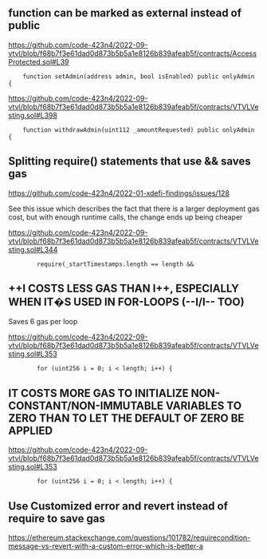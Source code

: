 
   
## function can be marked as external instead of public


https://github.com/code-423n4/2022-09-vtvl/blob/f68b7f3e61dad0d873b5b5a1e8126b839afeab5f/contracts/AccessProtected.sol#L39


```
    function setAdmin(address admin, bool isEnabled) public onlyAdmin {
```
            

https://github.com/code-423n4/2022-09-vtvl/blob/f68b7f3e61dad0d873b5b5a1e8126b839afeab5f/contracts/VTVLVesting.sol#L398


```
    function withdrawAdmin(uint112 _amountRequested) public onlyAdmin {    
```
            

## Splitting require() statements that use && saves gas

https://github.com/code-423n4/2022-01-xdefi-findings/issues/128

See this issue which describes the fact 
that there is a larger deployment gas cost, 
but with enough runtime calls, the change ends up being cheaper


https://github.com/code-423n4/2022-09-vtvl/blob/f68b7f3e61dad0d873b5b5a1e8126b839afeab5f/contracts/VTVLVesting.sol#L344


```
        require(_startTimestamps.length == length &&
```
            

## ++I COSTS LESS GAS THAN I++, ESPECIALLY WHEN IT�S USED IN FOR-LOOPS (--I/I-- TOO)
    
Saves 6 gas per loop


https://github.com/code-423n4/2022-09-vtvl/blob/f68b7f3e61dad0d873b5b5a1e8126b839afeab5f/contracts/VTVLVesting.sol#L353


```
        for (uint256 i = 0; i < length; i++) {
```
            

## IT COSTS MORE GAS TO INITIALIZE NON-CONSTANT/NON-IMMUTABLE VARIABLES TO ZERO THAN TO LET THE DEFAULT OF ZERO BE APPLIED


https://github.com/code-423n4/2022-09-vtvl/blob/f68b7f3e61dad0d873b5b5a1e8126b839afeab5f/contracts/VTVLVesting.sol#L353


```
        for (uint256 i = 0; i < length; i++) {
```
    
## Use Customized error and revert instead of require to save gas

https://ethereum.stackexchange.com/questions/101782/requirecondition-message-vs-revert-with-a-custom-error-which-is-better-a

